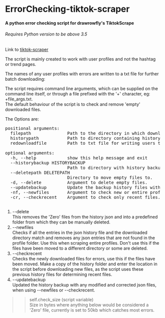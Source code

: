 # ErrorChecking-tiktok-scraper
#### A python error checking script for drawrowfly's TiktokScrape
###### Requires Python version to be above 3.5

Link to <a href= "https://github.com/drawrowfly/tiktok-scraper">tiktok-scraper</a>

The script is mainly created to work with user profiles and not the hashtag or trend pages.  

The names of any user profiles with errors are written to a txt file for further batch downloading:   

The script requires command line arguments, which can be supplied on the command line itself, or through a file prefixed with the '+' character, eg: +file_args.txt.  
The default behaviour of the script is to check and remove 'empty' downloaded files.   

The Options are:  
<pre>
positional arguments:
  filepath              Path to the directory in which downloaded files exist.
  historypath           Path to directory containing history files.
  redownloadfile        Path to txt file for writing users to.

optional arguments:
  -h, --help            show this help message and exit
  --historybackup HISTORYBACKUP
                        Path to directory with history backups
  --deletepath DELETEPATH
                        Directory to move empty files to.
  -d, --delete          Argument to delete empty files.
  --updatebackup        Update the backup history files with the current history files.
  -nf, --newfiles       Argument to check new or entire profile.
  -cr, --checkrecent    Argument to check only recent files.
 </pre>


1. --delete  
    This removes the 'Zero' files from the history json and into a predefined folder from which they can be manually deleted. 
2. --newfiles   
   Checks if all the entries in the json history file and the downloaded directory match and removes any json entries that are not found in the profile folder. Use this when scraping entire profiles. Don't use this if the files have been moved to a different directory or some are deleted.
3. --checkrecent   
   Checks the newly downloaded files for errors, use this if the files have been moved. Make a copy of the history folder and enter the location in the script before downloading new files, as the script uses these previous history files for determining recent files. 
4. --updatebackup  
    Updated the history backup with any modified and corrected json files, when using --newfiles or --checkrecent.

>> self.check_size (script variable)    
   Size in bytes where anything below would be considered a 'Zero' file, currently is set to 50kb which catches most errors. 

